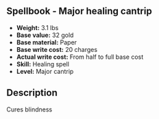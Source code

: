 ## Spellbook - Major healing cantrip
- **Weight:** 3.1 lbs
- **Base value:** 32 gold
- **Base material:** Paper
- **Base write cost:** 20 charges
- **Actual write cost:** From half to full base cost
- **Skill:** Healing spell
- **Level:** Major cantrip
## Description
Cures blindness
